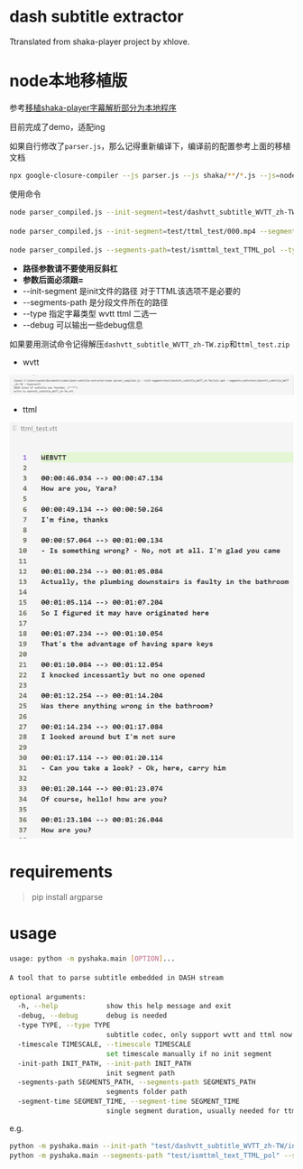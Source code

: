 # dash subtitle extractor

Ttranslated from shaka-player project by xhlove.

# node本地移植版

参考[移植shaka-player字幕解析部分为本地程序](移植shaka-player字幕解析部分为本地程序.md)

目前完成了demo，适配ing

如果自行修改了`parser.js`，那么记得重新编译下，编译前的配置参考上面的移植文档

```bash
npx google-closure-compiler --js parser.js --js shaka/**/*.js --js=node_modules/xmldom/**/*.js --js=node_modules/google-closure-library/**/*.js --js=!**/goog/asserts/asserts.js --dependency_mode=PRUNE --entry_point=goog:parser --js_output_file=parser_compiled.js
```

使用命令

```bash
node parser_compiled.js --init-segment=test/dashvtt_subtitle_WVTT_zh-TW/init.mp4 --segments-path=test/dashvtt_subtitle_WVTT_zh-TW --type=wvtt

node parser_compiled.js --init-segment=test/ttml_test/000.mp4 --segments-path=test/ttml_test --type=ttml

node parser_compiled.js --segments-path=test/ismttml_text_TTML_pol --type=ttml
```

- **路径参数请不要使用反斜杠**
- **参数后面必须跟=**
- --init-segment 是init文件的路径 对于TTML该选项不是必要的
- --segments-path 是分段文件所在的路径
- --type 指定字幕类型 wvtt ttml 二选一
- --debug 可以输出一些debug信息

如果要用测试命令记得解压`dashvtt_subtitle_WVTT_zh-TW.zip`和`ttml_test.zip`

- wvtt

![](images/Snipaste_2021-09-06_22-11-33.png)

- ttml

![](images/Snipaste_2021-09-06_23-54-31.png)

# requirements

> pip install argparse

# usage

```bash
usage: python -m pyshaka.main [OPTION]...

A tool that to parse subtitle embedded in DASH stream

optional arguments:
  -h, --help            show this help message and exit
  -debug, --debug       debug is needed
  -type TYPE, --type TYPE
                        subtitle codec, only support wvtt and ttml now
  -timescale TIMESCALE, --timescale TIMESCALE
                        set timescale manually if no init segment
  -init-path INIT_PATH, --init-path INIT_PATH
                        init segment path
  -segments-path SEGMENTS_PATH, --segments-path SEGMENTS_PATH
                        segments folder path
  -segment-time SEGMENT_TIME, --segment-time SEGMENT_TIME
                        single segment duration, usually needed for ttml content, calculation method: d / timescale
```

e.g.

```bash
python -m pyshaka.main --init-path "test/dashvtt_subtitle_WVTT_zh-TW/init.mp4" --segments-path "test/dashvtt_subtitle_WVTT_zh-TW"
python -m pyshaka.main --segments-path "test/ismttml_text_TTML_pol" --segment-time 60
```